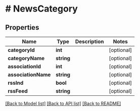 # # NewsCategory

## Properties

Name | Type | Description | Notes
------------ | ------------- | ------------- | -------------
**categoryId** | **int** |  | [optional]
**categoryName** | **string** |  | [optional]
**associationId** | **int** |  | [optional]
**associationName** | **string** |  | [optional]
**rssInd** | **bool** |  | [optional]
**rssFeed** | **string** |  | [optional]

[[Back to Model list]](../../README.md#models) [[Back to API list]](../../README.md#endpoints) [[Back to README]](../../README.md)
